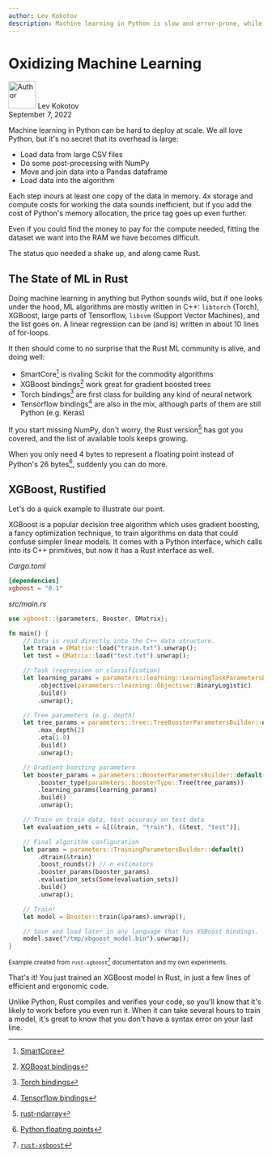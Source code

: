 ```yaml
---
author: Lev Kokotov
description: Machine learning in Python is slow and error-prone, while Rust makes it fast and reliable.
---
```



# Oxidizing Machine Learning

<p class="author">
  <img width="54px" height="54px" src="/images/team/lev.jpg" alt="Author" />
  Lev Kokotov<br/>
  September 7, 2022
</p>


Machine learning in Python can be hard to deploy at scale. We all love Python, but it's no secret
that its overhead is large:

* Load data from large CSV files
* Do some post-processing with NumPy
* Move and join data into a Pandas dataframe
* Load data into the algorithm

Each step incurs at least one copy of the data in memory. 4x storage and compute costs for working the data sounds inefficient, but if you add the cost of Python's memory allocation, the price tag goes up even further.

Even if you could find the money to pay for the compute needed, fitting the dataset we want into the RAM we have becomes difficult.

The status quo needed a shake up, and along came Rust.

## The State of ML in Rust

Doing machine learning in anything but Python sounds wild, but if one looks under the hood, ML algorithms are mostly written in C++: `libtorch` (Torch), XGBoost, large parts of Tensorflow, `libsvm` (Support Vector Machines), and the list goes on. A linear regression can be (and is) written in about 10 lines of for-loops.

It then should come to no surprise that the Rust ML community is alive, and doing well:

* SmartCore[^1] is rivaling Scikit for the commodity algorithms
* XGBoost bindings[^2] work great for gradient boosted trees
* Torch bindings[^3] are first class for building any kind of neural network
* Tensorflow bindings[^4] are also in the mix, although parts of them are still Python (e.g. Keras)

If you start missing NumPy, don't worry, the Rust version[^5] has got you covered, and the list of available tools keeps growing.

When you only need 4 bytes to represent a floating point instead of Python's 26 bytes[^6], suddenly you can do more.

## XGBoost, Rustified

Let's do a quick example to illustrate our point.

XGBoost is a popular decision tree algorithm which uses gradient boosting, a fancy optimization technique, to train algorithms on data that could confuse simpler linear models. It comes with a Python interface, which calls into its C++ primitives, but now it has a Rust interface as well.

_Cargo.toml_
```toml
[dependencies]
xgboost = "0.1"
```

_src/main.rs_
```rust
use xgboost::{parameters, Booster, DMatrix};

fn main() {
    // Data is read directly into the C++ data structure.
    let train = DMatrix::load("train.txt").unwrap();
    let test = DMatrix::load("test.txt").unwrap();

    // Task (regression or classification)
    let learning_params = parameters::learning::LearningTaskParametersBuilder::default()
        .objective(parameters::learning::Objective::BinaryLogistic)
        .build()
        .unwrap();

    // Tree parameters (e.g. depth)
    let tree_params = parameters::tree::TreeBoosterParametersBuilder::default()
        .max_depth(2)
        .eta(1.0)
        .build()
        .unwrap();

    // Gradient boosting parameters
    let booster_params = parameters::BoosterParametersBuilder::default()
        .booster_type(parameters::BoosterType::Tree(tree_params))
        .learning_params(learning_params)
        .build()
        .unwrap();

    // Train on train data, test accuracy on test data
    let evaluation_sets = &[(&train, "train"), (&test, "test")];

    // Final algorithm configuration
    let params = parameters::TrainingParametersBuilder::default()
        .dtrain(&train)
        .boost_rounds(2) // n_estimators
        .booster_params(booster_params)
        .evaluation_sets(Some(evaluation_sets))
        .build()
        .unwrap();

    // Train!
    let model = Booster::train(&params).unwrap();

    // Save and load later in any language that has XGBoost bindings.
    model.save("/tmp/xbgoost_model.bin").unwrap();
}
```

<small>Example created from `rust-xgboost`[^7] documentation and my own experiments.</small>

That's it! You just trained an XGBoost model in Rust, in just a few lines of efficient and ergonomic code.

Unlike Python, Rust compiles and verifies your code, so you'll know that it's likely to work before you even run it. When it can take several hours to train a model, it's great to know that you don't have a syntax error on your last line.


[^1]: [SmartCore](https://smartcorelib.org/)
[^2]: [XGBoost bindings](https://github.com/davechallis/rust-xgboost)
[^3]: [Torch bindings](https://github.com/LaurentMazare/tch-rs)
[^4]: [Tensorflow bindings](https://github.com/tensorflow/rust)
[^5]: [rust-ndarray](https://github.com/rust-ndarray/ndarray)
[^6]: [Python floating points](https://github.com/python/cpython/blob/e42b705188271da108de42b55d9344642170aa2b/Include/floatobject.h#L15)
[^7]: [`rust-xgboost`](https://docs.rs/xgboost/latest/xgboost/)

